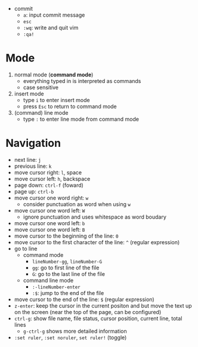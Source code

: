 - commit
    - `a`: input commit message
    - `esc`
    - `:wq`: write and quit vim
    - `:qa!`
# Mode
1. normal mode (**command mode**)
    - everything typed in is interpreted as commands
    - case sensitive
2. insert mode
    - type `i` to enter insert mode
    - press `Esc` to return to command mode
3. (command) line mode
    - type `:` to enter line mode from command mode
# Navigation
- next line: `j`
- previous line: `k`
- move cursor right: `l`, space
- move cursor left: `h`, backspace
- page down: `ctrl-f` (foward)
- page up: `ctrl-b`
- move cursor one word right: `w`
    - consider punctuation as word when using `w`
- move cursor one word left: `W`
    - ignore punctuation and uses whitespace as word boudary
- move cursor one word left: `b`
- move cursor one word left: `B`
- move cursor to the beginning of the line: `0`
- move cursor to the first character of the line: `^` (regular expression)
- go to line
    - command mode
        - `lineNumber-gg`, `lineNumber-G`
        - `gg`: go to first line of the file
        - `G`: go to the last line of the file
    - command line mode
        - `:-lineNumber-enter`
        - `:$`: jump to the end of the file
- move cursor to the end of the line: `$` (regular expression)
- `z-enter`: keep the cursor in the current positon and but move the text up on the screen (near the top of the page, can be configured)
- `ctrl-g`: show file name, file status, cursor position, current line, total lines
    - `g-ctrl-g` shows more detailed information
- `:set ruler`, `:set noruler`, `set ruler!` (toggle)